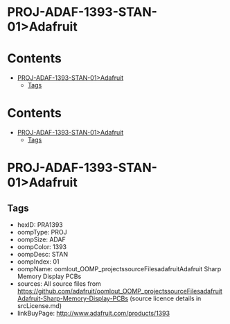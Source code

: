 
PROJ-ADAF-1393-STAN-01>Adafruit
===============================

Contents
========

* [PROJ-ADAF-1393-STAN-01>Adafruit](#proj-adaf-1393-stan-01adafruit)
	* [Tags](#tags)

Contents
========

* [PROJ-ADAF-1393-STAN-01>Adafruit](#proj-adaf-1393-stan-01adafruit)
	* [Tags](#tags)

# PROJ-ADAF-1393-STAN-01>Adafruit

## Tags

- hexID: PRA1393
- oompType: PROJ
- oompSize: ADAF
- oompColor: 1393
- oompDesc: STAN
- oompIndex: 01
- oompName: oomlout_OOMP_projectssourceFilesadafruitAdafruit Sharp Memory Display PCBs
- sources: All source files from https://github.com/adafruit/oomlout_OOMP_projectssourceFilesadafruitAdafruit-Sharp-Memory-Display-PCBs (source licence details in srcLicense.md)
- linkBuyPage: http://www.adafruit.com/products/1393
